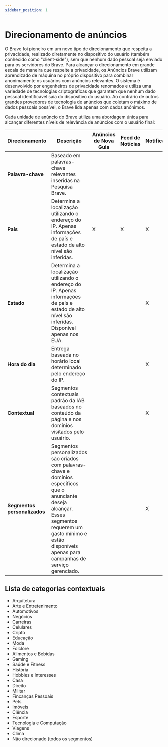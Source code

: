 ```yaml
---
sidebar_position: 1
---
```


# Direcionamento de anúncios

O Brave foi pioneiro em um novo tipo de direcionamento que respeita a privacidade, realizado diretamente no dispositivo do usuário (também conhecido como "client-side"), sem que nenhum dado pessoal seja enviado para os servidores do Brave. Para alcançar o direcionamento em grande escala de maneira que respeite a privacidade, os Anúncios Brave utilizam aprendizado de máquina no próprio dispositivo para combinar anonimamente os usuários com anúncios relevantes. O sistema é desenvolvido por engenheiros de privacidade renomados e utiliza uma variedade de tecnologias criptográficas que garantem que nenhum dado pessoal identificável saia do dispositivo do usuário. Ao contrário de outros grandes provedores de tecnologia de anúncios que coletam o máximo de dados pessoais possível, o Brave lida apenas com dados anônimos.

Cada unidade de anúncio do Brave utiliza uma abordagem única para alcançar diferentes níveis de relevância de anúncios com o usuário final:

| **Direcionamento**           | **Descrição**                                                                                                                                                                                                                                              | **Anúncios de Nova Guia** | **Feed de Notícias** | **Notificação** | **Pesquisa** |
| ---------------------------- | ---------------------------------------------------------------------------------------------------------------------------------------------------------------------------------------------------------------------------------------------------------- | ------------------------- | -------------------- | --------------- | ------------ |
| **Palavra-chave**            | Baseado em palavras-chave relevantes inseridas na Pesquisa Brave.                                                                                                                                                                          |                           |                      |                 | X            |
| **País**                     | Determina a localização utilizando o endereço do IP. Apenas informações de país e estado de alto nível são inferidas.                                                                                                      | X                         | X                    | X               | X            |
| **Estado**                   | Determina a localização utilizando o endereço do IP. Apenas informações de país e estado de alto nível são inferidas. Disponível apenas nos EUA.                                                           |                           |                      | X               | X            |
| **Hora do dia**              | Entrega baseada no horário local determinado pelo endereço do IP.                                                                                                                                                                          |                           |                      | X               |              |
| **Contextual**               | Segmentos contextuais padrão da IAB baseados no conteúdo da página e nos domínios visitados pelo usuário.                                                                                                                                  |                           |                      | X               |              |
| **Segmentos personalizados** | Segmentos personalizados são criados com palavras-chave e domínios específicos que o anunciante deseja alcançar. Esses segmentos requerem um gasto mínimo e estão disponíveis apenas para campanhas de serviço gerenciado. |                           |                      | X               |              |

## Lista de categorias contextuais

- Arquitetura
- Arte e Entretenimento
- Automotivos
- Negócios
- Carreiras
- Celulares
- Cripto
- Educação
- Moda
- Folclore
- Alimentos e Bebidas
- Gaming
- Saúde e Fitness
- História
- Hobbies e Interesses
- Casa
- Direito
- Militar
- Fincanças Pessoais
- Pets
- Imóveis
- Ciência
- Esporte
- Tecnologia e Computação
- Viagens
- Clima
- Não direcionado (todos os segmentos)
